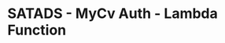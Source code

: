 # SATADS - MyCv Auth - Lambda Function

<!--

Create an account in serverless.com

```shell script
sudo npm install serverless --global
```
```shell script
serverless login
```

```shell script
serverless
```
```shell script
npm init
```

```shell script
npm install
```

```shell script
npm deploy
```

-->